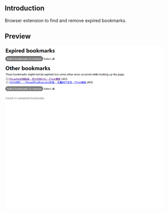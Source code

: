 ## Introduction
Browser extension to find and remove expired bookmarks.

## Preview
![preview](https://github.com/nekolr/404-bookmarks/raw/chrome/images/snapshot.gif)